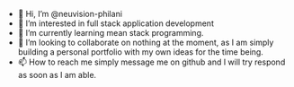 - 👋 Hi, I’m @neuvision-philani
- 👀 I’m interested in full stack application development
- 🌱 I’m currently learning mean stack programming.
- 💞️ I’m looking to collaborate on nothing at the moment, as I am simply building a personal portfolio with my own ideas for the time being.
- 📫 How to reach me simply message me on github and I will try respond as soon as I am able.

<!---
neuvision-philani/neuvision-philani is a ✨ special ✨ repository because its `README.md` (this file) appears on your GitHub profile.
You can click the Preview link to take a look at your changes.
--->
